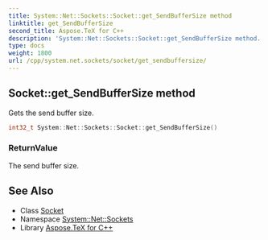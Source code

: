 ```yaml
---
title: System::Net::Sockets::Socket::get_SendBufferSize method
linktitle: get_SendBufferSize
second_title: Aspose.TeX for C++
description: 'System::Net::Sockets::Socket::get_SendBufferSize method. Gets the send buffer size in C++.'
type: docs
weight: 1800
url: /cpp/system.net.sockets/socket/get_sendbuffersize/
---
```

## Socket::get_SendBufferSize method


Gets the send buffer size.

```cpp
int32_t System::Net::Sockets::Socket::get_SendBufferSize()
```


### ReturnValue

The send buffer size.

## See Also

* Class [Socket](../)
* Namespace [System::Net::Sockets](../../)
* Library [Aspose.TeX for C++](../../../)
